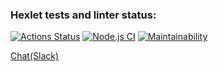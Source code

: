 ### Hexlet tests and linter status:
[![Actions Status](https://github.com/CoinerLo/frontend-project-lvl4/workflows/hexlet-check/badge.svg)](https://github.com/CoinerLo/frontend-project-lvl4/actions)
[![Node.js CI](https://github.com/CoinerLo/frontend-project-lvl4/actions/workflows/nodejs.yml/badge.svg)](https://github.com/CoinerLo/frontend-project-lvl4/actions/workflows/nodejs.yml)
[![Maintainability](https://api.codeclimate.com/v1/badges/308a8f25084fa0f2b60f/maintainability)](https://codeclimate.com/github/CoinerLo/frontend-project-lvl4/maintainability)

[Chat(Slack)](https://ancient-taiga-47998.herokuapp.com/)